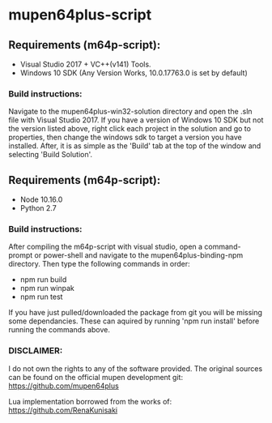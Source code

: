 # mupen64plus-script

## Requirements (m64p-script):
- Visual Studio 2017 + VC++(v141) Tools.
- Windows 10 SDK (Any Version Works, 10.0.17763.0 is set by default)

### Build instructions:
Navigate to the mupen64plus-win32-solution directory
and open the .sln file with Visual Studio 2017. If
you have a version of Windows 10 SDK but not the
version listed above, right click each project
in the solution and go to properties, then change
the windows sdk to target a version you have installed.
After, it is as simple as the 'Build' tab at the top
of the window and selecting 'Build Solution'.

## Requirements (m64p-script):
- Node 10.16.0
- Python 2.7

### Build instructions:
After compiling the m64p-script with visual studio,
open a command-prompt or power-shell and navigate to
the mupen64plus-binding-npm directory. Then type the
following commands in order:
- npm run build
- npm run winpak
- npm run test

If you have just pulled/downloaded the package from git
you will be missing some dependancies. These can aquired
by running 'npm run install' before running the commands
above.

### DISCLAIMER:
I do not own the rights to any of the software provided.
The original sources can be found on the official mupen
development git: https://github.com/mupen64plus

Lua implementation borrowed from the works of:
https://github.com/RenaKunisaki